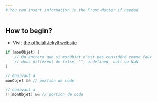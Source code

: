 ```yaml
---
# You can insert information in the Front-Matter if needed
---
```


## How to begin?

* Visit [the official Jekyll website](https://jekyllrb.com/)

```csharp
if (monObjet) {
    // On entrera que si monObjet n'est pas considéré comme faux
    // donc différent de false, "", undefined, null ou NaN
}

// équivaut à
monObjet && // portion de code

// équivaut à
!!(monObjet) && // portion de code
```
